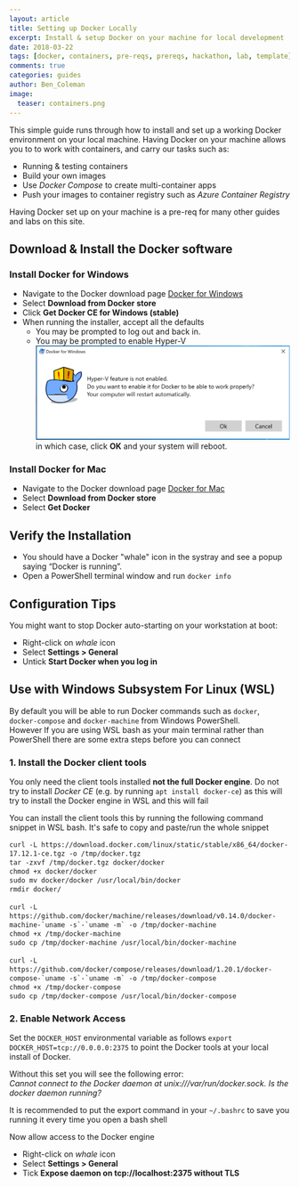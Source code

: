 ```yaml
---
layout: article
title: Setting up Docker Locally
excerpt: Install & setup Docker on your machine for local development
date: 2018-03-22
tags: [docker, containers, pre-reqs, prereqs, hackathon, lab, template]
comments: true
categories: guides
author: Ben_Coleman
image:
  teaser: containers.png
---
```


This simple guide runs through how to install and set up a working Docker environment on your local machine. Having Docker on your machine allows you to to work with containers, and carry our tasks such as:
* Running & testing containers
* Build your own images
* Use *Docker Compose* to create multi-container apps
* Push your images to container registry such as *Azure Container Registry*

Having Docker set up on your machine is a pre-req for many other guides and labs on this site. 

## Download & Install the Docker software

### Install Docker for Windows

* Navigate to the Docker download page [Docker for Windows](https://www.docker.com/docker-windows)
* Select **Download from Docker store**
* Click **Get Docker CE for Windows (stable)**
* When running the installer, accept all the defaults
  * You may be prompted to log out and back in. 
  * You may be prompted to enable Hyper-V  
  ![Hyper-V Message](./docker/images/hyper-v-message.png)  
  in which case, click **OK** and your system will reboot.

### Install Docker for Mac
* Navigate to the Docker download page [Docker for Mac](https://www.docker.com/docker-mac)
* Select **Download from Docker store**
* Select **Get Docker**

## Verify the Installation
* You should have a Docker "whale" icon in the systray and see a popup saying “Docker is running”.
* Open a PowerShell terminal window and run `docker info`

## Configuration Tips

You might want to stop Docker auto-starting on your workstation at boot:
* Right-click on *whale* icon 
* Select **Settings > General**
* Untick **Start Docker when you log in**

## Use with Windows Subsystem For Linux (WSL)
By default you will be able to run Docker commands such as `docker`, `docker-compose` and `docker-machine` from Windows PowerShell.  
However If you are using WSL bash as your main terminal rather than PowerShell there are some extra steps before you can connect

### 1. Install the Docker client tools
You only need the client tools installed **not the full Docker engine**. Do not try to install *Docker CE* (e.g. by running `apt install docker-ce`) as this will try to install the Docker engine in WSL and this will fail

You can install the client tools this by running the following command snippet in WSL bash. It's safe to copy and paste/run the whole snippet
```
curl -L https://download.docker.com/linux/static/stable/x86_64/docker-17.12.1-ce.tgz -o /tmp/docker.tgz
tar -zxvf /tmp/docker.tgz docker/docker
chmod +x docker/docker
sudo mv docker/docker /usr/local/bin/docker
rmdir docker/

curl -L https://github.com/docker/machine/releases/download/v0.14.0/docker-machine-`uname -s`-`uname -m` -o /tmp/docker-machine
chmod +x /tmp/docker-machine
sudo cp /tmp/docker-machine /usr/local/bin/docker-machine

curl -L https://github.com/docker/compose/releases/download/1.20.1/docker-compose-`uname -s`-`uname -m` -o /tmp/docker-compose
chmod +x /tmp/docker-compose
sudo cp /tmp/docker-compose /usr/local/bin/docker-compose

```

### 2. Enable Network Access 
Set the `DOCKER_HOST` environmental variable as follows `export DOCKER_HOST=tcp://0.0.0.0:2375` to point the Docker tools at your local install of Docker.

Without this set you will see the following error:  
*Cannot connect to the Docker daemon at unix:///var/run/docker.sock. Is the docker daemon running?*  

It is recommended to put the export command in your `~/.bashrc` to save you running it every time you open a bash shell

Now allow access to the Docker engine
* Right-click on *whale* icon 
* Select **Settings > General**
* Tick **Expose daemon on tcp://localhost:2375 without TLS**